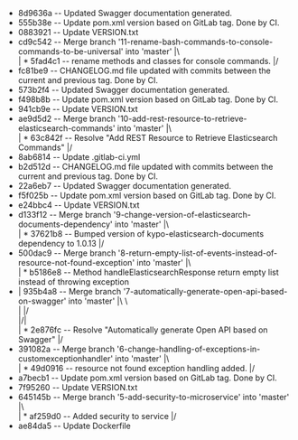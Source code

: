 * 8d9636a -- Updated Swagger documentation generated.
* 555b38e -- Update pom.xml version based on GitLab tag. Done by CI.
* 0883921 -- Update VERSION.txt
*   cd9c542 -- Merge branch '11-rename-bash-commands-to-console-commands-to-be-universal' into 'master'
|\  
| * 5fad4c1 -- rename methods and classes for console commands.
|/  
* fc81be9 -- CHANGELOG.md file updated with commits between the current and previous tag. Done by CI.
* 573b2f4 -- Updated Swagger documentation generated.
* f498b8b -- Update pom.xml version based on GitLab tag. Done by CI.
* 941cb9e -- Update VERSION.txt
*   ae9d5d2 -- Merge branch '10-add-rest-resource-to-retrieve-elasticsearch-commands' into 'master'
|\  
| * 63c842f -- Resolve "Add REST Resource to Retrieve Elasticsearch Commands"
|/  
* 8ab6814 -- Update .gitlab-ci.yml
* b2d512d -- CHANGELOG.md file updated with commits between the current and previous tag. Done by CI.
* 22a6eb7 -- Updated Swagger documentation generated.
* f5f025b -- Update pom.xml version based on GitLab tag. Done by CI.
* e24bbc4 -- Update VERSION.txt
*   d133f12 -- Merge branch '9-change-version-of-elasticsearch-documents-dependency' into 'master'
|\  
| * 37621b8 -- Bumped version of kypo-elasticsearch-documents dependency to 1.0.13
|/  
*   500dac9 -- Merge branch '8-return-empty-list-of-events-instead-of-resource-not-found-exception' into 'master'
|\  
| * b5186e8 -- Method handleElasticsearchResponse return empty list instead of throwing exception
* |   935b4a8 -- Merge branch '7-automatically-generate-open-api-based-on-swagger' into 'master'
|\ \  
| |/  
|/|   
| * 2e876fc -- Resolve "Automatically generate Open API based on Swagger"
|/  
*   391082a -- Merge branch '6-change-handling-of-exceptions-in-customexceptionhandler' into 'master'
|\  
| * 49d0916 -- resource not found exception handling added.
|/  
* a7becb1 -- Update pom.xml version based on GitLab tag. Done by CI.
* 7f95260 -- Update VERSION.txt
*   645145b -- Merge branch '5-add-security-to-microservice' into 'master'
|\  
| * af259d0 -- Added security to service
|/  
* ae84da5 -- Update Dockerfile